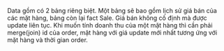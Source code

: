 Data gồm có 2 bảng riêng biệt. Một bảng sẽ bao gồm lịch sử giá bán của các mặt hàng, bảng còn lại fact Sale.
Giá bán không cố định mà được update liên tục. 
Khi muốn tính doanh thu của một mặt hàng thì cần phải merge(join) id của order, mặt hàng với giá update mới nhất tương ứng với mặt hàng và thời gian order. 

